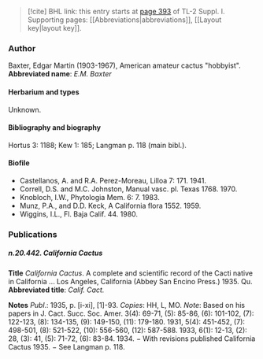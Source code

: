 > [!cite] BHL link: this entry starts at [page 393](https://www.biodiversitylibrary.org/page/33265120) of TL-2 Suppl. I.
> Supporting pages: [[Abbreviations|abbreviations]], [[Layout key|layout key]].

### Author

Baxter, Edgar Martin (1903-1967), American amateur cactus "hobbyist". 
**Abbreviated name**: *E.M. Baxter*

#### Herbarium and types

Unknown.

#### Bibliography and biography

Hortus 3: 1188; Kew 1: 185; Langman p. 118 (main bibl.).

#### Biofile

- Castellanos, A. and R.A. Perez-Moreau, Lilloa 7: 171. 1941.
- Correll, D.S. and M.C. Johnston, Manual vasc. pl. Texas 1768. 1970.
- Knobloch, I.W., Phytologia Mem. 6: 7. 1983.
- Munz, P.A., and D.D. Keck, A California flora 1552. 1959.
- Wiggins, I.L., Fl. Baja Calif. 44. 1980.

### Publications

##### n.20.442. California Cactus

**Title**
*California Cactus*. A complete and scientific record of the Cacti native in California ... Los Angeles, California (Abbey San Encino Press.) 1935. Qu.
**Abbreviated title**: *Calif. Cact.*

**Notes**
*Publ*.: 1935, p. \[i-xi\], \[1\]-93. *Copies*: HH, L, MO.
*Note*: Based on his papers in J. Cact. Succ. Soc. Amer. 3(4): 69-71, (5): 85-86, (6): 101-102, (7): 122-123, (8): 134-135, (9): 149-150, (11): 179-180. 1931, 5(4): 451-452, (7): 498-501, (8): 521-522, (10): 556-560, (12): 587-588. 1933, 6(1): 12-13, (2): 28, (3): 41, (5): 71-72, (6): 83-84. 1934. − With revisions published California Cactus 1935. − See Langman p. 118.


